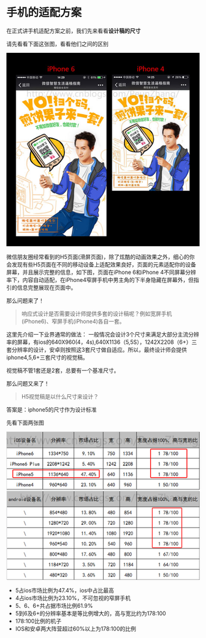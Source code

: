# 手机的适配方案

在正式讲手机适配方案之前，我们先来看看**设计稿的尺寸**

请先看看下面这张图，看看他们之间的区别


![](images/1.jpg)



微信朋友圈经常看到的H5页面(滑屏页面)，除了炫酷的动画效果之外，细心的你会发现有些H5页面在不同的移动设备上适配效果良好，页面的元素适配你的设备屏幕，并且展示完整的信息，如下图，页面在iPhone 6和iPhone 4不同屏幕分辨率下，内容自动适配，在iPhone4窄屏手机中男主角的下半身隐藏在屏幕外，但指引的信息完整展现在页面中。



那么问题来了！


 >响应式设计是否需要设计师提供多套的设计稿呢？例如宽屏手机(iPhone6)、窄屏手机(iPhone4)各自一套。


这里先介绍一下业界通常的做法：
一般情况会设计3个尺寸来满足大部分主流分辨率的屏幕，有ios的640X960(4，4s),640X1136（5,5S），1242X2208（6+）三套分辨率的设计，安卓则按照这3套尺寸做自适应。所以，最终设计师会提供iphone4,5,6+三套尺寸的视觉稿。

视觉稿不管1套还是2套，总要有一个基准尺寸。

那么问题又来了！

 >H5视觉稿是以什么尺寸来设计？

答案是：iphone5的尺寸作为设计标准

先看下面两张图

![](images/2.jpg)
![](images/3.jpg)

- 5占ios市场比例为47.4%，ios中占比最高
- 4占ios市场比例为23.10%，不可忽视的窄屏手机
- 5、6、6+共占据市场比例61.9%
- 5到6及6+的分辨率基本是等比例增大的，高与宽比约为178:100
- 178:100比例的机子
- IOS和安卓两大阵营超过60%以上为178:100的比例













